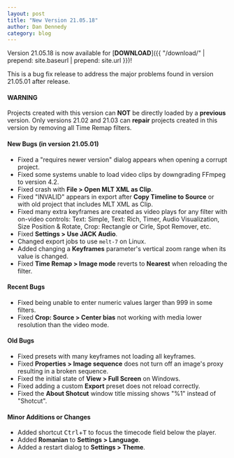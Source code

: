 ```yaml
---
layout: post
title: "New Version 21.05.18"
author: Dan Dennedy
category: blog
---
```


Version 21.05.18 is now available for [**DOWNLOAD**]({{ "/download/" | prepend: site.baseurl | prepend: site.url }})!

This is a bug fix release to address the major problems found in version 21.05.01 after release.

#### WARNING

Projects created with this version can **NOT** be directly loaded by a **previous** version. Only versions 21.02 and
21.03 can **repair** projects created in this version by removing all Time Remap filters.

#### New Bugs (in version 21.05.01)

- Fixed a "requires newer version" dialog appears when opening a corrupt project.
- Fixed some systems unable to load video clips by downgrading FFmpeg to version 4.2.
- Fixed crash with **File > Open MLT XML as Clip**.
- Fixed "INVALID" appears in export after **Copy Timeline to Source** or with old project that includes MLT XML as Clip.
- Fixed many extra keyframes are created as video plays for any filter with on-video controls: Text: Simple, Text: Rich,
  Timer, Audio Visualization, Size Position & Rotate, Crop: Rectangle or Cirle, Spot Remover, etc.
- Fixed **Settings > Use JACK Audio**.
- Changed export jobs to use `melt-7` on Linux.
- Added changing a **Keyframes** parameter's vertical zoom range when its value is changed.
- Fixed **Time Remap > Image mode** reverts to **Nearest** when reloading the filter.

#### Recent Bugs

- Fixed being unable to enter numeric values larger than 999 in some filters.
- Fixed **Crop: Source > Center bias** not working with media lower resolution than the video mode.

#### Old Bugs

- Fixed presets with many keyframes not loading all keyframes.
- Fixed **Properties > Image sequence** does not turn off an image's proxy resulting in a broken sequence.
- Fixed the initial state of **View > Full Screen** on Windows.
- Fixed adding a custom **Export** preset does not reload correctly.
- Fixed the **About Shotcut** window title missing shows "%1" instead of "Shotcut".

#### Minor Additions or Changes

- Added shortcut <kbd>Ctrl</kbd>+<kbd>T</kbd> to focus the timecode field below the player.
- Added **Romanian** to **Settings > Language**.
- Added a restart dialog to **Settings > Theme**.